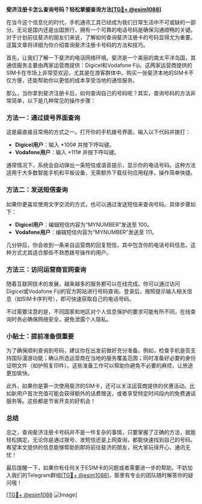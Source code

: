 **斐济注册卡怎么查询号码？轻松掌握查询方法[[TG💪+ @esim1088](https://t.me/s/esim1088)]**

在当今这个信息化的时代，手机通讯工具已经成为我们日常生活中不可或缺的一部分。无论是国内还是出国旅行，拥有一个可靠的电话号码是确保沟通顺畅的关键。对于计划前往斐济的朋友们来说，了解如何查询斐济注册卡的号码显得尤为重要。这篇文章将详细为你介绍查询斐济注册卡号码的方法和技巧。

首先，让我们了解一下斐济的电话网络环境。斐济是一个美丽的南太平洋岛国，其通信服务主要由两家运营商提供：Digicel和Vodafone Fiji。这两家运营商提供的SIM卡在市场上非常受欢迎，尤其是在游客群体中。购买一张斐济本地的SIM卡不仅方便，还能帮助你以更低的成本享受当地的通信服务。

那么，当你拿到斐济注册卡后，如何查询自己的号码呢？其实，查询号码的方法非常简单，以下是几种常见的操作步骤：

### 方法一：通过拨号界面查询

这是最直接且常用的方式之一。打开你的手机拨号界面，输入以下代码并拨打：

- **Digicel用户**：输入 *100# 并按下呼叫键。
- **Vodafone用户**：输入 *111# 并按下呼叫键。

通常情况下，系统会自动弹出一条短信或语音提示，显示你的电话号码。这种方法适用于大多数智能手机和平板设备，无需额外下载任何应用程序，操作简单快捷。

### 方法二：发送短信查询

如果你更喜欢使用文字交流的方式，也可以通过发送短信来查询号码。具体步骤如下：

- **Digicel用户**：编辑短信内容为“MYNUMBER”发送至 100。
- **Vodafone用户**：编辑短信内容为“MYNUMBER”发送至 111。

几分钟后，你会收到一条来自运营商的回复短信，其中包含你的电话号码信息。这种方式尤其适合那些不熟悉拨号操作的用户。

### 方法三：访问运营商官网查询

随着互联网技术的发展，越来越多的服务都可以在线完成。你可以通过访问Digicel或Vodafone Fiji的官方网站进行号码查询。登录后，按照提示输入相关信息（如SIM卡序列号），即可快速获取自己的电话号码。

不过需要注意的是，不同国家和地区对个人信息保护的要求可能有所不同，在线查询时务必确保网络安全，避免泄露个人隐私。

### 小贴士：提前准备很重要

为了确保顺利查询到号码，建议你在出发前做好充分准备。例如，检查手机是否支持国际漫游功能；确认所选运营商在当地的服务覆盖范围；同时准备好必要的身份证明文件（如护照复印件）。这些准备工作可以帮助你避免不必要的麻烦，让旅途更加愉快。

此外，如果你是第一次使用斐济的SIM卡，还可以关注运营商提供的优惠活动。比如新用户首次充值可能会获得额外的话费赠送，或者享受特定时间段内的免费通话服务等。这些都是节省开支的好机会！

### 总结

总之，查询斐济注册卡号码并不是一件复杂的事情，只要掌握了正确的方法，就能轻松搞定。无论你是通过拨号、发短信还是上网查询，都能快速找到自己的号码。希望本文提供的信息能够帮助到即将前往斐济的朋友，祝大家玩得开心、通讯无忧！

最后提醒一下，如果你有任何关于ESIM卡的问题或者需要进一步的帮助，不妨加入我们的Telegram群组[[TG💪+ @esim1088](https://t.me/s/esim1088)]，那里有专业的团队随时解答你的疑问哦！

[[TG💪+ @esim1088](https://t.me/s/esim1088) ![Image](https://i.postimg.cc/4NQfJmqS/Snipaste-2025-05-13-00-14-12.png)]